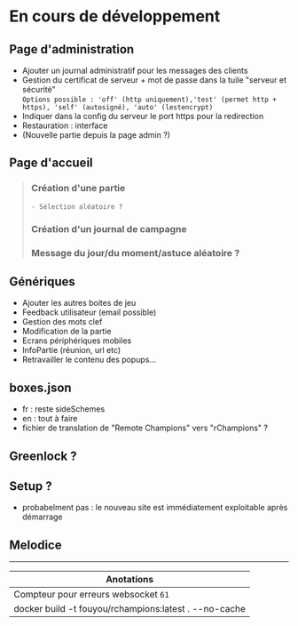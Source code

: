 # En cours de développement

## Page d'administration
 - Ajouter un journal administratif pour les messages des clients
 - Gestion du certificat de serveur + mot de passe dans la tuile "serveur et sécurité"  
   ```Options possible : 'off' (http uniquement),'test' (permet http + https), 'self' (autosigné), 'auto' (lestencrypt)```
 - Indiquer dans la config du serveur le port https pour la redirection
 - Restauration : interface
 - (Nouvelle partie depuis la page admin ?)

## Page d'accueil
>    ### Création d'une partie
>     - Sélection aléatoire ?
>    ### Création d'un journal de campagne  
>    ### Message du jour/du moment/astuce aléatoire ?

## Génériques
 - Ajouter les autres boites de jeu
 - Feedback utilisateur (email possible)
 - Gestion des mots clef
 - Modification de la partie
 - Ecrans périphériques mobiles
 - InfoPartie (réunion, url etc)
 - Retravailler le contenu des popups...

## boxes.json
 - fr : reste sideSchemes
 - en : tout à faire
 - fichier de translation de "Remote Champions" vers "rChampions" ?

## Greenlock ?
 
## Setup ?
 - probabelment pas : le nouveau site est immédiatement exploitable après démarrage

## Melodice

---

| Anotations |
| --- |
| Compteur pour erreurs websocket  ```61``` |
| docker build -t fouyou/rchampions:latest . --no-cache |